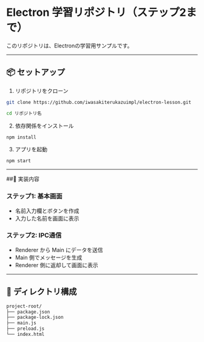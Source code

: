# Electron 学習リポジトリ（ステップ2まで）

このリポジトリは、Electronの学習用サンプルです。  

---

## 📦 セットアップ

1. リポジトリをクローン
```bash
git clone https://github.com/iwasakiterukazuimpl/electron-lesson.git

cd リポジトリ名
```

2. 依存関係をインストール
```bash
npm install
```

3. アプリを起動
```bash
npm start
```

---

##🚀 実装内容

### ステップ1: 基本画面
- 名前入力欄とボタンを作成
- 入力した名前を画面に表示

### ステップ2: IPC通信
- Renderer から Main にデータを送信
- Main 側でメッセージを生成
- Renderer 側に返却して画面に表示

---

## 📂 ディレクトリ構成

```bash
project-root/
├── package.json
├── package-lock.json
├── main.js
├── preload.js
└── index.html
```
